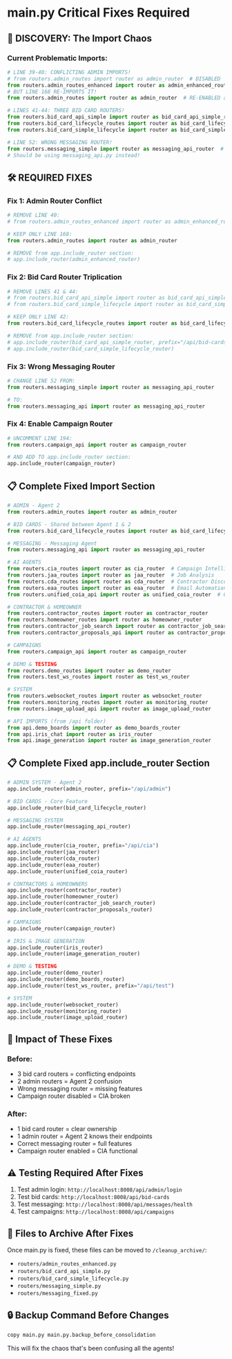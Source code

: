 # main.py Critical Fixes Required

## 🔴 DISCOVERY: The Import Chaos

### Current Problematic Imports:
```python
# LINE 39-40: CONFLICTING ADMIN IMPORTS!
# from routers.admin_routes import router as admin_router  # DISABLED
from routers.admin_routes_enhanced import router as admin_enhanced_router
# BUT LINE 168 RE-IMPORTS IT!
from routers.admin_routes import router as admin_router  # RE-ENABLED at line 168!

# LINES 41-44: THREE BID CARD ROUTERS!
from routers.bid_card_api_simple import router as bid_card_api_simple_router
from routers.bid_card_lifecycle_routes import router as bid_card_lifecycle_router  
from routers.bid_card_simple_lifecycle import router as bid_card_simple_lifecycle_router

# LINE 52: WRONG MESSAGING ROUTER!
from routers.messaging_simple import router as messaging_api_router  # Using simple version!
# Should be using messaging_api.py instead!
```

## 🛠️ REQUIRED FIXES

### Fix 1: Admin Router Conflict
```python
# REMOVE LINE 40:
# from routers.admin_routes_enhanced import router as admin_enhanced_router

# KEEP ONLY LINE 168:
from routers.admin_routes import router as admin_router

# REMOVE from app.include_router section:
# app.include_router(admin_enhanced_router)
```

### Fix 2: Bid Card Router Triplication
```python
# REMOVE LINES 41 & 44:
# from routers.bid_card_api_simple import router as bid_card_api_simple_router
# from routers.bid_card_simple_lifecycle import router as bid_card_simple_lifecycle_router

# KEEP ONLY LINE 42:
from routers.bid_card_lifecycle_routes import router as bid_card_lifecycle_router

# REMOVE from app.include_router section:
# app.include_router(bid_card_api_simple_router, prefix="/api/bid-cards")
# app.include_router(bid_card_simple_lifecycle_router)
```

### Fix 3: Wrong Messaging Router
```python
# CHANGE LINE 52 FROM:
from routers.messaging_simple import router as messaging_api_router

# TO:
from routers.messaging_api import router as messaging_api_router
```

### Fix 4: Enable Campaign Router
```python
# UNCOMMENT LINE 194:
from routers.campaign_api import router as campaign_router

# AND ADD TO app.include_router section:
app.include_router(campaign_router)
```

## 📋 Complete Fixed Import Section

```python
# ADMIN - Agent 2
from routers.admin_routes import router as admin_router

# BID CARDS - Shared between Agent 1 & 2  
from routers.bid_card_lifecycle_routes import router as bid_card_lifecycle_router

# MESSAGING - Messaging Agent
from routers.messaging_api import router as messaging_api_router

# AI AGENTS
from routers.cia_routes import router as cia_router  # Campaign Intelligence
from routers.jaa_routes import router as jaa_router  # Job Analysis
from routers.cda_routes import router as cda_router  # Contractor Discovery
from routers.eaa_routes import router as eaa_router  # Email Automation
from routers.unified_coia_api import router as unified_coia_router  # Onboarding

# CONTRACTOR & HOMEOWNER
from routers.contractor_routes import router as contractor_router
from routers.homeowner_routes import router as homeowner_router
from routers.contractor_job_search import router as contractor_job_search_router
from routers.contractor_proposals_api import router as contractor_proposals_router

# CAMPAIGNS
from routers.campaign_api import router as campaign_router

# DEMO & TESTING
from routers.demo_routes import router as demo_router
from routers.test_ws_routes import router as test_ws_router

# SYSTEM
from routers.websocket_routes import router as websocket_router
from routers.monitoring_routes import router as monitoring_router
from routers.image_upload_api import router as image_upload_router

# API IMPORTS (from /api folder)
from api.demo_boards import router as demo_boards_router
from api.iris_chat import router as iris_router
from api.image_generation import router as image_generation_router
```

## 📋 Complete Fixed app.include_router Section

```python
# ADMIN SYSTEM - Agent 2
app.include_router(admin_router, prefix="/api/admin")

# BID CARDS - Core Feature
app.include_router(bid_card_lifecycle_router)

# MESSAGING SYSTEM
app.include_router(messaging_api_router)

# AI AGENTS
app.include_router(cia_router, prefix="/api/cia")
app.include_router(jaa_router)
app.include_router(cda_router)
app.include_router(eaa_router)
app.include_router(unified_coia_router)

# CONTRACTORS & HOMEOWNERS
app.include_router(contractor_router)
app.include_router(homeowner_router)
app.include_router(contractor_job_search_router)
app.include_router(contractor_proposals_router)

# CAMPAIGNS
app.include_router(campaign_router)

# IRIS & IMAGE GENERATION
app.include_router(iris_router)
app.include_router(image_generation_router)

# DEMO & TESTING
app.include_router(demo_router)
app.include_router(demo_boards_router)
app.include_router(test_ws_router, prefix="/api/test")

# SYSTEM
app.include_router(websocket_router)
app.include_router(monitoring_router)
app.include_router(image_upload_router)
```

## 🎯 Impact of These Fixes

### Before:
- 3 bid card routers = conflicting endpoints
- 2 admin routers = Agent 2 confusion
- Wrong messaging router = missing features
- Campaign router disabled = CIA broken

### After:
- 1 bid card router = clear ownership
- 1 admin router = Agent 2 knows their endpoints
- Correct messaging router = full features
- Campaign router enabled = CIA functional

## ⚠️ Testing Required After Fixes

1. Test admin login: `http://localhost:8008/api/admin/login`
2. Test bid cards: `http://localhost:8008/api/bid-cards`
3. Test messaging: `http://localhost:8008/api/messages/health`
4. Test campaigns: `http://localhost:8008/api/campaigns`

## 📁 Files to Archive After Fixes

Once main.py is fixed, these files can be moved to `/cleanup_archive/`:
- `routers/admin_routes_enhanced.py`
- `routers/bid_card_api_simple.py`
- `routers/bid_card_simple_lifecycle.py`
- `routers/messaging_simple.py`
- `routers/messaging_fixed.py`

## 🔒 Backup Command Before Changes

```bash
copy main.py main.py.backup_before_consolidation
```

This will fix the chaos that's been confusing all the agents!